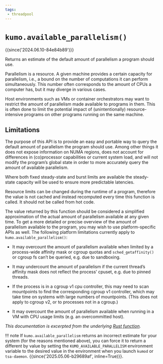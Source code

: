```yaml
---
tags:
 - threadpool
---
```


# `kumo.available_parallelism()`

{{since('2024.06.10-84e84b89')}}

Returns an estimate of the default amount of parallelism a program should use.

Parallelism is a resource. A given machine provides a certain capacity for
parallelism, i.e., a bound on the number of computations it can perform
simultaneously. This number often corresponds to the amount of CPUs a computer
has, but it may diverge in various cases.

Host environments such as VMs or container orchestrators may want to restrict
the amount of parallelism made available to programs in them. This is often
done to limit the potential impact of (unintentionally) resource-intensive
programs on other programs running on the same machine.

## Limitations

The purpose of this API is to provide an easy and portable way to query the
default amount of parallelism the program should use. Among other things it
does not expose information on NUMA regions, does not account for differences
in (co)processor capabilities or current system load, and will not modify the
program’s global state in order to more accurately query the amount of
available parallelism.

Where both fixed steady-state and burst limits are available the steady-state
capacity will be used to ensure more predictable latencies.

Resource limits can be changed during the runtime of a program, therefore the
value is not cached and instead recomputed every time this function is called.
It should not be called from hot code.

The value returned by this function should be considered a simplified
approximation of the actual amount of parallelism available at any given time.
To get a more detailed or precise overview of the amount of parallelism
available to the program, you may wish to use platform-specific APIs as well.
The following platform limitations currently apply to `kumo.available_parallelism()`:

* It may overcount the amount of parallelism available when limited by a
  process-wide affinity mask or cgroup quotas and `sched_getaffinity()` or
  cgroup fs can’t be queried, e.g. due to sandboxing.

* It may undercount the amount of parallelism if the current thread’s affinity
  mask does not reflect the process’ cpuset, e.g. due to pinned threads.

* If the process is in a cgroup v1 cpu controller, this may need to scan
  mountpoints to find the corresponding cgroup v1 controller, which may take
  time on systems with large numbers of mountpoints. (This does not apply to
  cgroup v2, or to processes not in a cgroup.)

* It may overcount the amount of parallelism available when running in a VM
  with CPU usage limits (e.g. an overcommitted host).

*This documentation is excerpted from the underlying [Rust
function](https://doc.rust-lang.org/stable/std/thread/fn.available_parallelism.html).*

!!! note
    If `kumo.available_parallelism` returns an incorrect estimate for your
    system (for the reasons mentioned above), you can force it to return a
    different by value by setting the `KUMO_AVAILABLE_PARALLELISM`
    environment variable to the desired value in the environment when you
    launch `kumod` or `tsa-daemon`.  {{since('2025.05.06-b29689af', inline=True)}}.
